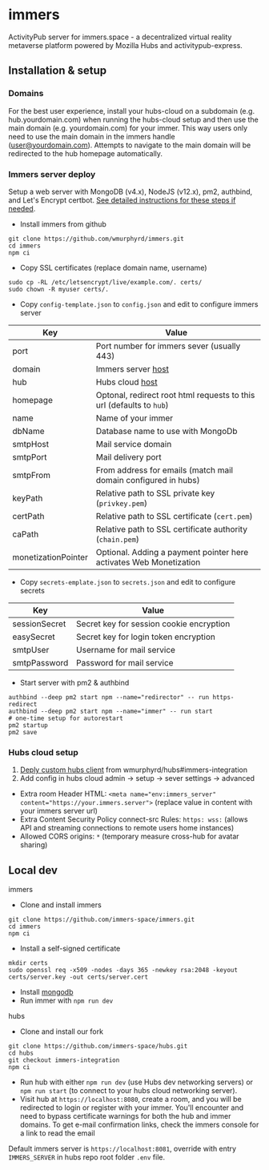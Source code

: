 # immers

ActivityPub server for immers.space - a decentralized virtual reality metaverse platform powered by Mozilla Hubs and activitypub-express.


## Installation & setup

### Domains

For the best user experience, install your hubs-cloud on a subdomain (e.g. hub.yourdomain.com) when
running the hubs-cloud setup and then use the main domain (e.g. yourdomain.com) for your immer.
This way users only need to use the main domain in the immers handle (user@yourdomain.com).
Attempts to navigate to the main domain will be redirected to the hub homepage automatically.

### Immers server deploy

Setup a web server with MongoDB (v4.x), NodeJS (v12.x), pm2, authbind, and Let's Encrypt certbot. [See detailed instructions for these steps if needed](./server-setup.md).

* Install immers from github

```
git clone https://github.com/wmurphyrd/immers.git
cd immers
npm ci
```

* Copy SSL certificates (replace domain name, username)

```
sudo cp -RL /etc/letsencrypt/live/example.com/. certs/
sudo chown -R myuser certs/.
```

* Copy `config-template.json` to `config.json` and edit to configure immers server

Key | Value
--- | ---
port | Port number for immers sever (usually 443)
domain | Immers server [host](https://developer.mozilla.org/en-US/docs/Web/API/Location/host)
hub | Hubs cloud [host](https://developer.mozilla.org/en-US/docs/Web/API/Location/host)
homepage | Optonal, redirect root html requests to this url (defaults to `hub`)
name | Name of your immer
dbName | Database name to use with MongoDb
smtpHost | Mail service domain
smtpPort | Mail delivery port
smtpFrom | From address for emails (match mail domain configured in hubs)
keyPath | Relative path to SSL private key (`privkey.pem`)
certPath | Relative path to SSL certificate (`cert.pem`)
caPath | Relative path to SSL certificate authority (`chain.pem`)
monetizationPointer | Optional. Adding a payment pointer here activates Web Monetization

* Copy `secrets-emplate.json` to `secrets.json` and edit to configure secrets

Key | Value
--- | ---
sessionSecret | Secret key for session cookie encryption
easySecret | Secret key for login token encryption
smtpUser | Username for mail service
smtpPassword | Password for mail service

* Start server with pm2 & authbind

```
authbind --deep pm2 start npm --name="redirector" -- run https-redirect
authbind --deep pm2 start npm --name="immer" -- run start
# one-time setup for autorestart
pm2 startup
pm2 save
```

### Hubs cloud setup

1. [Deply custom hubs client](https://hubs.mozilla.com/docs/hubs-cloud-custom-clients.html) from wmurphyrd/hubs#immers-integration
1. Add config in hubs cloud admin -> setup -> sever settings -> advanced
  * Extra room Header HTML: `<meta name="env:immers_server" content="https://your.immers.server">`
  (replace value in content with your immers server url)
  * Extra Content Security Policy connect-src Rules: `https: wss:`
  (allows API and streaming connections to remote users home instances)
  * Allowed CORS origins: `*`
  (temporary measure cross-hub for avatar sharing)

## Local dev

immers

* Clone and install immers
```
git clone https://github.com/immers-space/immers.git
cd immers
npm ci
```
* Install a self-signed certificate
```
mkdir certs
sudo openssl req -x509 -nodes -days 365 -newkey rsa:2048 -keyout certs/server.key -out certs/server.cert
```
* Install [mongodb](https://docs.mongodb.com/manual/installation/)
* Run immer with `npm run dev` 

hubs

* Clone and install our fork
```
git clone https://github.com/immers-space/hubs.git
cd hubs
git checkout immers-integration
npm ci
```
* Run hub with either `npm run dev` (use Hubs dev networking servers) or `npm run start` (to connect to your hubs cloud networking server).
* Visit hub at `https://localhost:8080`, create a room, and you will be redirected to login or register with your immer.
You'll encounter and need to bypass certificate warnings for both the hub and immer domains.
To get e-mail confirmation links, check the immers console for a link to read the email

Default immers server is `https://localhost:8081`, override with entry `IMMERS_SERVER` in hubs repo root folder `.env` file.
